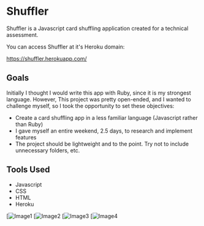 # Shuffler

Shuffler is a Javascript card shuffling application created for a technical assessment.

You can access Shuffler at it's Heroku domain:

https://shuffler.herokuapp.com/

## Goals

Initially I thought I would write this app with Ruby, since it is my strongest language.
However, This project was pretty open-ended, and I wanted to challenge myself,
so I took the opportunity to set these objectives:

- Create a card shuffling app in a less familiar language (Javascript rather than Ruby)
- I gave myself an entire weekend, 2.5 days, to research and implement features
- The project should be lightweight and to the point. Try not to include unnecessary folders, etc.

## Tools Used

- Javascript
- CSS
- HTML
- Heroku

[![Image1](https://raw.githubusercontent.com/mlynch5187/shuffler/images/1.png "Image1")
[![Image2](https://raw.githubusercontent.com/mlynch5187/shuffler/images/2.png "Image2")
[![Image3](https://raw.githubusercontent.com/mlynch5187/shuffler/images/3.png "Image3")
[![Image4](https://raw.githubusercontent.com/mlynch5187/shuffler/images/4.png "Image4")
